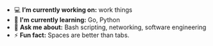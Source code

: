 * 💻 **I’m currently working on:** work things
* 📖 **I'm currently learning:** Go, Python
* 🙋 **Ask me about:** Bash scripting, networking, software engineering
* ⚡️ **Fun fact:** Spaces are better than tabs.

